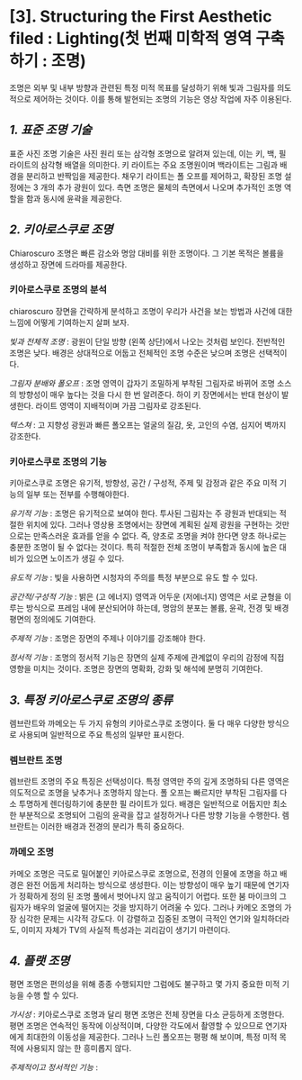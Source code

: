 # [3]. Structuring the First Aesthetic filed : Lighting(첫 번째 미학적 영역 구축하기 : 조명)
조명은 외부 및 내부 방향과 관련된 특정 미적 목표를 달성하기 위해 빛과 그림자를 의도적으로 제어하는 것이다. 이를 통해 발현되는 조명의 기능은 영상 작업에 자주 이용된다.

## _1. 표준 조명 기술_
표준 사진 조명 기술은 사진 원리 또는 삼각형 조명으로 알려져 있는데, 이는 키, 백, 필 라이트의 삼각형 배열을 의미한다.
키 라이트는 주요 조명원이며 백라이트는 그림과 배경을 분리하고 반짝임을 제공한다. 채우기 라이트는 폴 오프를 제어하고, 확장된 조명 설정에는 3 개의 추가 광원이 있다. 측면 조명은 물체의 측면에서 나오며 추가적인 조명 역할을 함과 동시에 윤곽을 제공한다.

## _2. 키아로스쿠로 조명_
Chiaroscuro 조명은 빠른 감소와 명암 대비를 위한 조명이다. 그 기본 목적은 볼륨을 생성하고 장면에 드라마를 제공한다.

### 키아로스쿠로 조명의 분석
chiaroscuro 장면을 간략하게 분석하고 조명이 우리가 사건을 보는 방법과 사건에 대한 느낌에 어떻게 기여하는지 살펴 보자. 

_빛과 전체적 조명_ : 광원이 단일 방향 (왼쪽 상단)에서 나오는 것처럼 보인다. 전반적인 조명은 낮다. 배경은 상대적으로 어둡고 전체적인 조명 수준은 낮으며 조명은 선택적이다.

_그림자 분배와 폴오프_ : 조명 영역이 갑자기 조밀하게 부착된 그림자로 바뀌어 조명 소스의 방향성이 매우 높다는 것을 다시 한 번 알려준다. 하이 키 장면에서는 반대 현상이 발생한다. 라이트 영역이 지배적이며 가끔 그림자로 강조된다.


_텍스쳐_ : 고 지향성 광원과 빠른 폴오프는 얼굴의 질감, 옷, 고인의 수염, 심지어 벽까지 강조한다.

### 키아로스쿠로 조명의 기능
키아로스쿠로 조명은 유기적, 방향성, 공간 / 구성적, 주제 및 감정과 같은 주요 미적 기능의 일부 또는 전부를 수행해야한다.

_유기적 기능_ : 조명은 유기적으로 보여야 한다. 투사된 그림자는 주 광원과 반대되는 적절한 위치에 있다. 그러나 영상용 조명에서는 장면에 계획된 실제 광원을 구현하는 것만으로는 
만족스러운 효과를 얻을 수 없다. 즉, 양초로 조명을 켜야 한다면 양초 하나로는 충분한 조명이 될 수 없다는 것이다. 특히 적절한 전체 조명이 부족함과 동시에 높은 대비가 있으면 
노이즈가 생길 수 있다.

_유도적 기능_ : 빛을 사용하면 시청자의 주의를 특정 부분으로 유도 할 수 있다. 

_공간적/구성적 기능_ : 밝은 (고 에너지) 영역과 어두운 (저에너지) 영역은 서로 균형을 이루는 방식으로 프레임 내에 분산되어야 하는데, 
명암의 분포는 볼륨, 윤곽, 전경 및 배경 평면의 정의에도 기여한다.

_주제적 기능_ : 조명은 장면의 주제나 이야기를 강조해야 한다. 

_정서적 기능_ : 조명의 정서적 기능은 장면의 실제 주제에 관계없이 우리의 감정에 직접 영향을 미치는 것이다. 조명은 장면의 명확화, 강화 및 해석에 분명히 기여한다.

## _3. 특정 키아로스쿠로 조명의 종류_
렘브란트와 까메오는 두 가지 유형의 키아로스쿠로 조명이다. 둘 다 매우 다양한 방식으로 사용되며 일반적으로 주요 특성의 일부만 표시한다.

### 렘브란트 조명
렘브란트 조명의 주요 특징은 선택성이다. 특정 영역만 주의 깊게 조명하되 다른 영역은 의도적으로 조명을 낮추거나 조명하지 않는다. 폴 오프는 빠르지만 부착된 그림자를 다소 투명하게 렌더링하기에 충분한 필 라이트가 있다. 배경은 일반적으로 어둡지만 최소한 부분적으로 조명되어 그림의 윤곽을 잡고 설정하거나 다른 방향 기능을 수행한다. 렘브란트는 이러한 배경과 전경의 분리가 특히 중요하다.

### 까메오 조명
카메오 조명은 극도로 밀어붙인 키아로스쿠로 조명으로, 전경의 인물에 조명을 하고 배경은 완전 어둡게 처리하는 방식으로 생성한다. 이는 방향성이 매우 높기 때문에 연기자가 정확하게 정의 된 조명 풀에서 벗어나지 않고 움직이기 어렵다. 또한 붐 마이크의 그림자가 배우의 얼굴에 떨어지는 것을 방지하기 어려울 수 있다. 그러나 카메오 조명의 가장 심각한 문제는 시각적 강도다. 이 강렬하고 집중된 조명이 극적인 연기와 일치하더라도, 이미지 자체가 TV의 사실적 특성과는 괴리감이 생기기 마련이다.

## _4. 플랫 조명_
평면 조명은 편의성을 위해 종종 수행되지만 그럼에도 불구하고 몇 가지 중요한 미적 기능을 수행 할 수 있다.

_가시성_ : 키아로스쿠로 조명과 달리 평면 조명은 전체 장면을 다소 균등하게 조명한다. 평면 조명은 연속적인 동작에 이상적이며, 다양한 각도에서 촬영할 수 있으므로 연기자에게 최대한의 이동성을 제공한다.
그러나 느린 폴오프는 평평 해 보이며, 특정 미적 목적에 사용되지 않는 한 흥미롭지 않다.

_주제적이고 정서적인 기능_ : 
